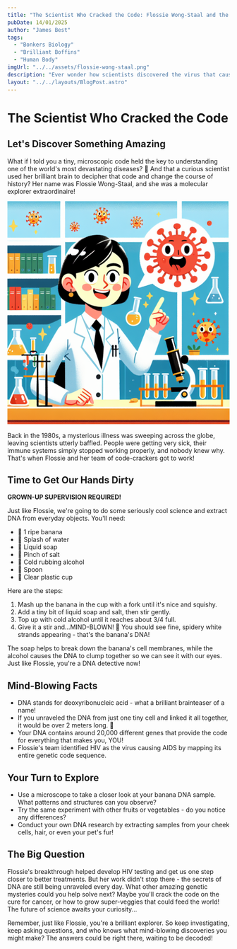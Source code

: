 ```yaml
---
title: "The Scientist Who Cracked the Code: Flossie Wong-Staal and the Fight Against HIV"
pubDate: 14/01/2025
author: "James Best"
tags:
  - "Bonkers Biology"
  - "Brilliant Boffins"
  - "Human Body"
imgUrl: "../../assets/flossie-wong-staal.png"
description: "Ever wonder how scientists discovered the virus that causes AIDS? Get ready to meet the brilliant explorer who helped crack the code - and try some fun DNA experiments along the way!"
layout: "../../layouts/BlogPost.astro"
---
```


# The Scientist Who Cracked the Code

## Let's Discover Something Amazing

What if I told you a tiny, microscopic code held the key to understanding one of the world's most devastating diseases? 🔬 And that a curious scientist used her brilliant brain to decipher that code and change the course of history? Her name was Flossie Wong-Staal, and she was a molecular explorer extraordinaire!

![Image: Flossie Wong-Staal in her lab, examining scientific equipment with a smile](../../assets/flossie-wong-staal.png)

Back in the 1980s, a mysterious illness was sweeping across the globe, leaving scientists utterly baffled. People were getting very sick, their immune systems simply stopped working properly, and nobody knew why. That's when Flossie and her team of code-crackers got to work!

## Time to Get Our Hands Dirty

**GROWN-UP SUPERVISION REQUIRED!**

Just like Flossie, we're going to do some seriously cool science and extract DNA from everyday objects. You'll need:

- 🍌 1 ripe banana
- 🥤 Splash of water
- 🧴 Liquid soap
- 🧂 Pinch of salt
- 🥃 Cold rubbing alcohol
- 🥄 Spoon
- 🥤 Clear plastic cup

Here are the steps:

1. Mash up the banana in the cup with a fork until it's nice and squishy.
2. Add a tiny bit of liquid soap and salt, then stir gently.
3. Top up with cold alcohol until it reaches about 3/4 full.
4. Give it a stir and...MIND-BLOWN! 🤯 You should see fine, spidery white strands appearing - that's the banana's DNA!

The soap helps to break down the banana's cell membranes, while the alcohol causes the DNA to clump together so we can see it with our eyes. Just like Flossie, you're a DNA detective now!

## Mind-Blowing Facts

- DNA stands for deoxyribonucleic acid - what a brilliant brainteaser of a name!
- If you unraveled the DNA from just one tiny cell and linked it all together, it would be over 2 meters long. 🧬
- Your DNA contains around 20,000 different genes that provide the code for everything that makes you, YOU!
- Flossie's team identified HIV as the virus causing AIDS by mapping its entire genetic code sequence.

## Your Turn to Explore

- Use a microscope to take a closer look at your banana DNA sample. What patterns and structures can you observe?
- Try the same experiment with other fruits or vegetables - do you notice any differences?
- Conduct your own DNA research by extracting samples from your cheek cells, hair, or even your pet's fur!

## The Big Question

Flossie's breakthrough helped develop HIV testing and get us one step closer to better treatments. But her work didn't stop there - the secrets of DNA are still being unraveled every day. What other amazing genetic mysteries could you help solve next? Maybe you'll crack the code on the cure for cancer, or how to grow super-veggies that could feed the world! The future of science awaits your curiosity...

Remember, just like Flossie, you're a brilliant explorer. So keep investigating, keep asking questions, and who knows what mind-blowing discoveries you might make? The answers could be right there, waiting to be decoded!

